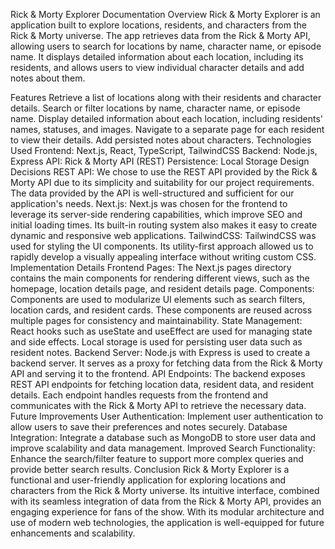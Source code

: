 Rick & Morty Explorer Documentation
Overview
Rick & Morty Explorer is an application built to explore locations, residents, and characters from the Rick & Morty universe. The app retrieves data from the Rick & Morty API, allowing users to search for locations by name, character name, or episode name. It displays detailed information about each location, including its residents, and allows users to view individual character details and add notes about them.

Features
Retrieve a list of locations along with their residents and character details.
Search or filter locations by name, character name, or episode name.
Display detailed information about each location, including residents' names, statuses, and images.
Navigate to a separate page for each resident to view their details.
Add persisted notes about characters.
Technologies Used
Frontend: Next.js, React, TypeScript, TailwindCSS
Backend: Node.js, Express
API: Rick & Morty API (REST)
Persistence: Local Storage
Design Decisions
REST API: We chose to use the REST API provided by the Rick & Morty API due to its simplicity and suitability for our project requirements. The data provided by the API is well-structured and sufficient for our application's needs.
Next.js: Next.js was chosen for the frontend to leverage its server-side rendering capabilities, which improve SEO and initial loading times. Its built-in routing system also makes it easy to create dynamic and responsive web applications.
TailwindCSS: TailwindCSS was used for styling the UI components. Its utility-first approach allowed us to rapidly develop a visually appealing interface without writing custom CSS.
Implementation Details
Frontend
Pages: The Next.js pages directory contains the main components for rendering different views, such as the homepage, location details page, and resident details page.
Components: Components are used to modularize UI elements such as search filters, location cards, and resident cards. These components are reused across multiple pages for consistency and maintainability.
State Management: React hooks such as useState and useEffect are used for managing state and side effects. Local storage is used for persisting user data such as resident notes.
Backend
Server: Node.js with Express is used to create a backend server. It serves as a proxy for fetching data from the Rick & Morty API and serving it to the frontend.
API Endpoints: The backend exposes REST API endpoints for fetching location data, resident data, and resident details. Each endpoint handles requests from the frontend and communicates with the Rick & Morty API to retrieve the necessary data.
Future Improvements
User Authentication: Implement user authentication to allow users to save their preferences and notes securely.
Database Integration: Integrate a database such as MongoDB to store user data and improve scalability and data management.
Improved Search Functionality: Enhance the search/filter feature to support more complex queries and provide better search results.
Conclusion
Rick & Morty Explorer is a functional and user-friendly application for exploring locations and characters from the Rick & Morty universe. Its intuitive interface, combined with its seamless integration of data from the Rick & Morty API, provides an engaging experience for fans of the show. With its modular architecture and use of modern web technologies, the application is well-equipped for future enhancements and scalability.